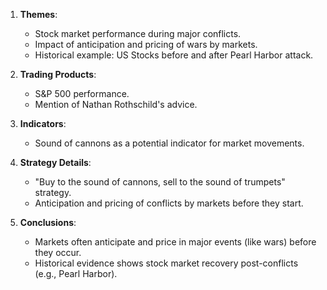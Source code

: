 1. **Themes**: 
   - Stock market performance during major conflicts.
   - Impact of anticipation and pricing of wars by markets.
   - Historical example: US Stocks before and after Pearl Harbor attack.

2. **Trading Products**:
   - S&P 500 performance.
   - Mention of Nathan Rothschild's advice.

3. **Indicators**:
   - Sound of cannons as a potential indicator for market movements.

4. **Strategy Details**:
   - "Buy to the sound of cannons, sell to the sound of trumpets" strategy.
   - Anticipation and pricing of conflicts by markets before they start.

5. **Conclusions**:
   - Markets often anticipate and price in major events (like wars) before they occur.
   - Historical evidence shows stock market recovery post-conflicts (e.g., Pearl Harbor).
